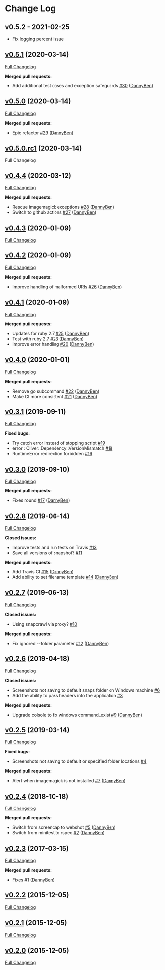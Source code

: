 Change Log
========================================

v0.5.2 - 2021-02-25
----------------------------------------

- Fix logging percent issue


## [v0.5.1](https://github.com/DannyBen/snapcrawl/tree/v0.5.1) (2020-03-14)

[Full Changelog](https://github.com/DannyBen/snapcrawl/compare/v0.5.0...v0.5.1)

**Merged pull requests:**

- Add additional test cases and exception safeguards [\#30](https://github.com/DannyBen/snapcrawl/pull/30) ([DannyBen](https://github.com/DannyBen))

## [v0.5.0](https://github.com/DannyBen/snapcrawl/tree/v0.5.0) (2020-03-14)

[Full Changelog](https://github.com/DannyBen/snapcrawl/compare/v0.5.0.rc1...v0.5.0)

**Merged pull requests:**

- Epic refactor [\#29](https://github.com/DannyBen/snapcrawl/pull/29) ([DannyBen](https://github.com/DannyBen))

## [v0.5.0.rc1](https://github.com/DannyBen/snapcrawl/tree/v0.5.0.rc1) (2020-03-14)

[Full Changelog](https://github.com/DannyBen/snapcrawl/compare/v0.4.4...v0.5.0.rc1)

## [v0.4.4](https://github.com/DannyBen/snapcrawl/tree/v0.4.4) (2020-03-12)

[Full Changelog](https://github.com/DannyBen/snapcrawl/compare/v0.4.3...v0.4.4)

**Merged pull requests:**

- Rescue imagemagick exceptions [\#28](https://github.com/DannyBen/snapcrawl/pull/28) ([DannyBen](https://github.com/DannyBen))
- Switch to github actions [\#27](https://github.com/DannyBen/snapcrawl/pull/27) ([DannyBen](https://github.com/DannyBen))

## [v0.4.3](https://github.com/DannyBen/snapcrawl/tree/v0.4.3) (2020-01-09)

[Full Changelog](https://github.com/DannyBen/snapcrawl/compare/v0.4.2...v0.4.3)

## [v0.4.2](https://github.com/DannyBen/snapcrawl/tree/v0.4.2) (2020-01-09)

[Full Changelog](https://github.com/DannyBen/snapcrawl/compare/v0.4.1...v0.4.2)

**Merged pull requests:**

- Improve handling of malformed URIs [\#26](https://github.com/DannyBen/snapcrawl/pull/26) ([DannyBen](https://github.com/DannyBen))

## [v0.4.1](https://github.com/DannyBen/snapcrawl/tree/v0.4.1) (2020-01-09)

[Full Changelog](https://github.com/DannyBen/snapcrawl/compare/v0.4.0...v0.4.1)

**Merged pull requests:**

- Updates for ruby 2.7 [\#25](https://github.com/DannyBen/snapcrawl/pull/25) ([DannyBen](https://github.com/DannyBen))
- Test with ruby 2.7 [\#23](https://github.com/DannyBen/snapcrawl/pull/23) ([DannyBen](https://github.com/DannyBen))
- Improve error handling [\#20](https://github.com/DannyBen/snapcrawl/pull/20) ([DannyBen](https://github.com/DannyBen))

## [v0.4.0](https://github.com/DannyBen/snapcrawl/tree/v0.4.0) (2020-01-01)

[Full Changelog](https://github.com/DannyBen/snapcrawl/compare/v0.3.1...v0.4.0)

**Merged pull requests:**

- Remove go subcommand [\#22](https://github.com/DannyBen/snapcrawl/pull/22) ([DannyBen](https://github.com/DannyBen))
- Make CI more consistent [\#21](https://github.com/DannyBen/snapcrawl/pull/21) ([DannyBen](https://github.com/DannyBen))

## [v0.3.1](https://github.com/DannyBen/snapcrawl/tree/v0.3.1) (2019-09-11)

[Full Changelog](https://github.com/DannyBen/snapcrawl/compare/v0.3.0...v0.3.1)

**Fixed bugs:**

- Try catch error instead of stopping script [\#19](https://github.com/DannyBen/snapcrawl/issues/19)
- error : Cliver::Dependency::VersionMismatch [\#18](https://github.com/DannyBen/snapcrawl/issues/18)
- RuntimeError redirection forbidden [\#16](https://github.com/DannyBen/snapcrawl/issues/16)

## [v0.3.0](https://github.com/DannyBen/snapcrawl/tree/v0.3.0) (2019-09-10)

[Full Changelog](https://github.com/DannyBen/snapcrawl/compare/v0.2.8...v0.3.0)

**Merged pull requests:**

- Fixes round [\#17](https://github.com/DannyBen/snapcrawl/pull/17) ([DannyBen](https://github.com/DannyBen))

## [v0.2.8](https://github.com/DannyBen/snapcrawl/tree/v0.2.8) (2019-06-14)

[Full Changelog](https://github.com/DannyBen/snapcrawl/compare/v0.2.7...v0.2.8)

**Closed issues:**

- Improve tests and run tests on Travis [\#13](https://github.com/DannyBen/snapcrawl/issues/13)
- Save all versions of snapshot? [\#11](https://github.com/DannyBen/snapcrawl/issues/11)

**Merged pull requests:**

- Add Travis CI [\#15](https://github.com/DannyBen/snapcrawl/pull/15) ([DannyBen](https://github.com/DannyBen))
- Add ability to set filename template [\#14](https://github.com/DannyBen/snapcrawl/pull/14) ([DannyBen](https://github.com/DannyBen))

## [v0.2.7](https://github.com/DannyBen/snapcrawl/tree/v0.2.7) (2019-06-13)

[Full Changelog](https://github.com/DannyBen/snapcrawl/compare/v0.2.6...v0.2.7)

**Closed issues:**

- Using snapcrawl via proxy? [\#10](https://github.com/DannyBen/snapcrawl/issues/10)

**Merged pull requests:**

- Fix ignored --folder parameter [\#12](https://github.com/DannyBen/snapcrawl/pull/12) ([DannyBen](https://github.com/DannyBen))

## [v0.2.6](https://github.com/DannyBen/snapcrawl/tree/v0.2.6) (2019-04-18)

[Full Changelog](https://github.com/DannyBen/snapcrawl/compare/v0.2.5...v0.2.6)

**Closed issues:**

- Screenshots not saving to default snaps folder on Windows machine [\#6](https://github.com/DannyBen/snapcrawl/issues/6)
- Add the ability to pass headers into the application [\#3](https://github.com/DannyBen/snapcrawl/issues/3)

**Merged pull requests:**

- Upgrade colsole to fix windows command\_exist [\#9](https://github.com/DannyBen/snapcrawl/pull/9) ([DannyBen](https://github.com/DannyBen))

## [v0.2.5](https://github.com/DannyBen/snapcrawl/tree/v0.2.5) (2019-03-14)

[Full Changelog](https://github.com/DannyBen/snapcrawl/compare/v0.2.4...v0.2.5)

**Fixed bugs:**

- Screenshots not saving to default or specified folder locations [\#4](https://github.com/DannyBen/snapcrawl/issues/4)

**Merged pull requests:**

- Alert when imagemagick is not installed [\#7](https://github.com/DannyBen/snapcrawl/pull/7) ([DannyBen](https://github.com/DannyBen))

## [v0.2.4](https://github.com/DannyBen/snapcrawl/tree/v0.2.4) (2018-10-18)

[Full Changelog](https://github.com/DannyBen/snapcrawl/compare/v0.2.3...v0.2.4)

**Merged pull requests:**

- Switch from screencap to webshot [\#5](https://github.com/DannyBen/snapcrawl/pull/5) ([DannyBen](https://github.com/DannyBen))
- Switch from minitest to rspec [\#2](https://github.com/DannyBen/snapcrawl/pull/2) ([DannyBen](https://github.com/DannyBen))

## [v0.2.3](https://github.com/DannyBen/snapcrawl/tree/v0.2.3) (2017-03-15)

[Full Changelog](https://github.com/DannyBen/snapcrawl/compare/v0.2.2...v0.2.3)

**Merged pull requests:**

- Fixes [\#1](https://github.com/DannyBen/snapcrawl/pull/1) ([DannyBen](https://github.com/DannyBen))

## [v0.2.2](https://github.com/DannyBen/snapcrawl/tree/v0.2.2) (2015-12-05)

[Full Changelog](https://github.com/DannyBen/snapcrawl/compare/v0.2.1...v0.2.2)

## [v0.2.1](https://github.com/DannyBen/snapcrawl/tree/v0.2.1) (2015-12-05)

[Full Changelog](https://github.com/DannyBen/snapcrawl/compare/v0.2.0...v0.2.1)

## [v0.2.0](https://github.com/DannyBen/snapcrawl/tree/v0.2.0) (2015-12-05)

[Full Changelog](https://github.com/DannyBen/snapcrawl/compare/0710e5f8d5e45b5341ae4a9fa2212d5c76c72de4...v0.2.0)
